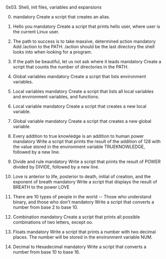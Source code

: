 0x03. Shell, init files, variables and expansions

0. <o> mandatory
Create a script that creates an alias.

1. Hello you mandatory
Create a script that prints hello user, where user is the current Linux user.

2. The path to success is to take massive, determined action mandatory
Add /action to the PATH. /action should be the last directory the shell looks into when looking for a program.

3. If the path be beautiful, let us not ask where it leads mandatory
Create a script that counts the number of directories in the PATH.

4. Global variables mandatory
Create a script that lists environment variables.

5. Local variables mandatory
Create a script that lists all local variables and environment variables, and functions.

6. Local variable mandatory
Create a script that creates a new local variable.

7. Global variable mandatory
Create a script that creates a new global variable.

8. Every addition to true knowledge is an addition to human power mandatory
Write a script that prints the result of the addition of 128 with the value stored in the environment variable TRUEKNOWLEDGE, followed by a new line.

9. Divide and rule mandatory
Write a script that prints the result of POWER divided by DIVIDE, followed by a new line.

10. Love is anterior to life, posterior to death, initial of creation, and the exponent of breath mandatory
Write a script that displays the result of BREATH to the power LOVE

11. There are 10 types of people in the world -- Those who understand binary, and those who don't mandatory
Write a script that converts a number from base 2 to base 10.

12. Combination mandatory
Create a script that prints all possible combinations of two letters, except oo.

13. Floats mandatory
Write a script that prints a number with two decimal places.
The number will be stored in the environment variable NUM.

14. Decimal to Hexadecimal mandatory
Write a script that converts a number from base 10 to base 16.